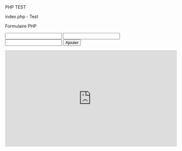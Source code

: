 


PHP TEST


index.php  -  Test

Formulaire PHP

<form action="ajout.php" method="get">
    <input type="text" name="prenom">
    <input type="text" name="nom">
    <input type="text" name="mail">
    <button>Ajouter</button>
</form>





<iframe width="560" height="315" src="https://www.youtube.com/embed/1GhKD5tIt5M?list=PL8407690672542830" frameborder="0" allowfullscreen></iframe>
